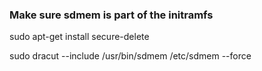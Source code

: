 ### Make sure sdmem is part of the initramfs
sudo apt-get install secure-delete 

sudo dracut --include /usr/bin/sdmem /etc/sdmem --force
